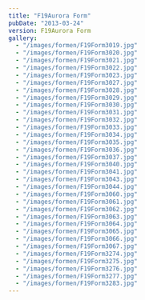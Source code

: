 ```yaml
---
title: "F19Aurora Form"
pubDate: "2013-03-24"
version: F19Aurora Form
gallery:
  - "/images/formen/F19Form3019.jpg"
  - "/images/formen/F19Form3020.jpg"
  - "/images/formen/F19Form3021.jpg"
  - "/images/formen/F19Form3022.jpg"
  - "/images/formen/F19Form3023.jpg"
  - "/images/formen/F19Form3027.jpg"
  - "/images/formen/F19Form3028.jpg"
  - "/images/formen/F19Form3029.jpg"
  - "/images/formen/F19Form3030.jpg"
  - "/images/formen/F19Form3031.jpg"
  - "/images/formen/F19Form3032.jpg"
  - "/images/formen/F19Form3033.jpg"
  - "/images/formen/F19Form3034.jpg"
  - "/images/formen/F19Form3035.jpg"
  - "/images/formen/F19Form3036.jpg"
  - "/images/formen/F19Form3037.jpg"
  - "/images/formen/F19Form3040.jpg"
  - "/images/formen/F19Form3041.jpg"
  - "/images/formen/F19Form3043.jpg"
  - "/images/formen/F19Form3044.jpg"
  - "/images/formen/F19Form3060.jpg"
  - "/images/formen/F19Form3061.jpg"
  - "/images/formen/F19Form3062.jpg"
  - "/images/formen/F19Form3063.jpg"
  - "/images/formen/F19Form3064.jpg"
  - "/images/formen/F19Form3065.jpg"
  - "/images/formen/F19Form3066.jpg"
  - "/images/formen/F19Form3067.jpg"
  - "/images/formen/F19Form3274.jpg"
  - "/images/formen/F19Form3275.jpg"
  - "/images/formen/F19Form3276.jpg"
  - "/images/formen/F19Form3277.jpg"
  - "/images/formen/F19Form3283.jpg"
---
```


